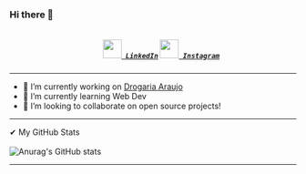 ### Hi there 👋

<h5 align="center">
  <code>
    <a href="https://www.linkedin.com/in/matheus-dos-reis-souza-oliveira-0b44721b5/" title="LinkedIn Profile"><img width="33" src="https://github.com/zumrudu-anka/zumrudu-anka/blob/master/images/linkedin.svg"> LinkedIn</a></code>
  <code><a href="https://www.instagram.com/_reis_matheus/?hl=pt-br" title="Instagram Profile"><img width="33" src="https://github.com/zumrudu-anka/zumrudu-anka/blob/master/images/instagram.svg"> Instagram</a></code>
</h5>
<hr>

- 🔭 I’m currently working on [Drogaria Araujo](https://www.araujo.com.br/?gclid=Cj0KCQiA-aGCBhCwARIsAHDl5x8tH7BpuPvXZxwDP89dU8ZdaGrLQ7zvH2vtHlcbefhCIQaZ-pAO-mYaAj0NEALw_wcB)
- 🌱 I’m currently learning Web Dev
- 👯 I’m looking to collaborate on open source projects!
<hr>

✔ My GitHub Stats
<br><br>
![Anurag's GitHub stats](https://github-readme-stats.vercel.app/api?username=matheusreis-oliveira&show_icons=true&theme=nord)

<hr>
